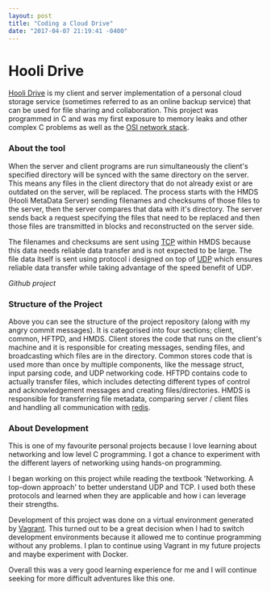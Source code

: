 ```yaml
---
layout: post
title: "Coding a Cloud Drive"
date: "2017-04-07 21:19:41 -0400"
---
```


# Hooli Drive 
 
[Hooli Drive](https://github.com/Guppster/Drive) is my client and server
implementation of a personal cloud storage service (sometimes referred to as
an online backup service) that can be used for file sharing and collaboration.
This project was programmed in C and was my first exposure to memory leaks and
other complex C problems as well as the [OSI network
stack](https://en.wikipedia.org/wiki/OSI_model).

### About the tool
 
When the server and client programs are run simultaneously the client's
specified directory will be synced with the same directory on the server. This
means any files in the client directory that do not already exist or are
outdated on the server, will be replaced. The process starts with the HMDS
(Hooli MetaData Server) sending filenames and checksums of those files to the
server, then the server compares that data with it's directory. The server
sends back a request specifying the files that need to be replaced and then
those files are transmitted in blocks and reconstructed on the server side. 

The filenames and checksums are sent using [TCP](https://en.wikipedia.org/wiki/Transmission_Control_Protocol) within HMDS because this data
needs reliable data transfer and is not expected to be large. The file data
itself is sent using protocol i designed on top of [UDP](https://en.wikipedia.org/wiki/User_Datagram_Protocol) which ensures reliable
data transfer while taking advantage of the speed benefit of UDP. 

<amp-img width="985" height="350" layout="responsive" src="{{ site.baseurl }}/assets/images/repo.png" alt="Github project structure"></amp-img> _Github project_

### Structure of the Project

Above you can see the structure of the project repository (along with my angry commit messages). It is categorised into four sections; client, common, HFTPD, and HMDS. Client stores the code that runs on the client's machine and it is responsible for creating messages, sending files, and broadcasting which files are in the directory. Common stores code that is used more than once by multiple components, like the message struct, input parsing code, and UDP networking code. HFTPD contains code to actually transfer files, which includes detecting different types of control and acknowledgement messages and creating files/directories. HMDS is responsible for transferring file metadata, comparing server / client files and handling all communication with [redis](https://redis.io/).

### About Development

This is one of my favourite personal projects because I love learning about
networking and low level C programming. I got a chance to experiment with the
different layers of networking using hands-on programming. 

I began working on this project while reading the textbook 'Networking. A
top-down approach' to better understand UDP and TCP.  I used both these
protocols and learned when they are applicable and how i can leverage their
strengths. 

Development of this project was done on a virtual environment generated by
[Vagrant](https://www.vagrantup.com/). This turned out to be a great decision
when I had to switch development environments because it allowed me to continue
programming without any problems. I plan to continue using Vagrant in my future
projects and maybe experiment with Docker. 
 
Overall this was a very good learning experience for me and I will continue
seeking for more difficult adventures like this one.

